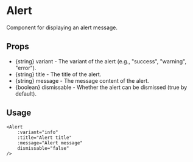 # Alert

Component for displaying an alert message.

## Props

- {string} variant - The variant of the alert (e.g., "success", "warning", "error").
- {string} title - The title of the alert.
- {string} message - The message content of the alert.
- {boolean} dismissable - Whether the alert can be dismissed (true by default).

## Usage

```
<Alert
    :variant="info"
    :title="Alert title"
    :message="Alert message"
    dismissable="false"
/>
```
